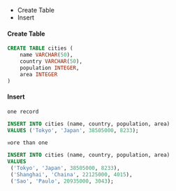 

- [<a name="create_table"></a>Create Table](#create-table)
- [<a name="insert"></a>Insert](#insert)


#### <a name="create_table"></a>Create Table 

```sql
CREATE TABLE cities (
    name VARCHAR(50),
    country VARCHAR(50),
    population INTEGER,
    area INTEGER
)
```

#### <a name="insert"></a>Insert

`one record`
```sql
INSERT INTO cities (name, country, population, area)
VALUES ('Tokyo', 'Japan', 38505000, 8233);
```
`ทore than one`
```sql
INSERT INTO cities (name, country, population, area)
VALUES
 ('Tokyo', 'Japan', 38505000, 8233),
 ('Shanghai', 'Chaina', 22125000, 4015),
 ('Sao', 'Paulo', 20935000, 3043);
```